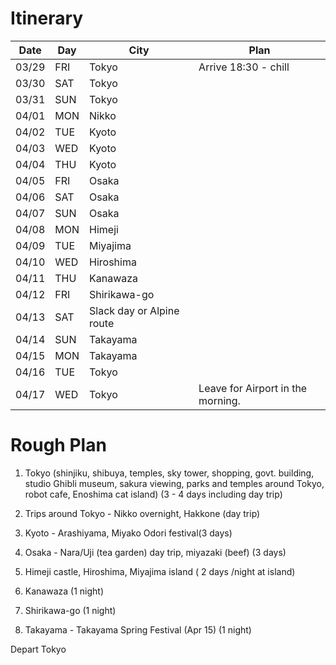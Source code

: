 
# Itinerary

|  Date | Day   |City   |Plan  |
|-------|-------|-------|----------------------|
|03/29  |FRI    |Tokyo  |Arrive 18:30 - chill  |
|03/30  |SAT    |Tokyo  |   |
|03/31  |SUN    |Tokyo  |    |
|04/01  |MON    |Nikko  |    |
|04/02  |TUE   |Kyoto   |
|04/03  |WED   |Kyoto   |
|04/04  |THU   |Kyoto   |
|04/05  |FRI   |Osaka   |
|04/06  |SAT   |Osaka   |
|04/07  |SUN   |Osaka   |
|04/08  |MON   |Himeji  |
|04/09  |TUE   |Miyajima|
|04/10  |WED   |Hiroshima|
|04/11  |THU   |Kanawaza|
|04/12  |FRI   |Shirikawa-go|
|04/13  |SAT   |Slack day or Alpine route|
|04/14  |SUN   |Takayama|
|04/15  |MON   |Takayama|
|04/16  |TUE   |Tokyo   |
|04/17  |WED   |Tokyo   |Leave for Airport in the morning.

# Rough Plan

1. Tokyo (shinjiku, shibuya, temples, sky tower, shopping, govt. building, studio Ghibli museum, sakura viewing, parks and temples around Tokyo, robot cafe, Enoshima cat island) (3 - 4 days including day trip)

2. Trips around Tokyo - Nikko overnight, Hakkone (day trip)

3. Kyoto - Arashiyama, Miyako Odori festival(3 days)

4. Osaka - Nara/Uji (tea garden) day trip, miyazaki (beef) (3 days)

5. Himeji castle, Hiroshima, Miyajima island ( 2 days /night at island)

6. Kanawaza (1 night)

7. Shirikawa-go (1 night)

8. Takayama - Takayama Spring Festival (Apr 15) (1 night)

Depart Tokyo
